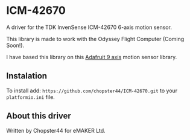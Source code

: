 # ICM-42670
A driver for the TDK InvenSense ICM-42670 6-axis motion sensor. 

This library is made to work with the Odyssey Flight Computer (Coming Soon!). 

I have based this library on this [Adafruit 9 axis](https://github.com/adafruit/Adafruit_LSM9DS0_Library) motion sensor library.
## Instalation

To install add:
`https://github.com/chopster44/ICM-42670.git` to your `platformio.ini` file.

## About this driver

Written by Chopster44 for eMAKER Ltd.